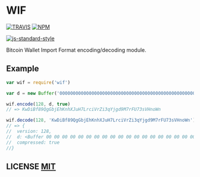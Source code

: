# WIF

[![TRAVIS](https://secure.travis-ci.org/bitcoinjs/wif.png)](http://travis-ci.org/bitcoinjs/wif)
[![NPM](http://img.shields.io/npm/v/wif.svg)](https://www.npmjs.org/package/wif)

[![js-standard-style](https://cdn.rawgit.com/feross/standard/master/badge.svg)](https://github.com/feross/standard)

Bitcoin Wallet Import Format encoding/decoding module.


## Example

``` javascript
var wif = require('wif')

var d = new Buffer('0000000000000000000000000000000000000000000000000000000000000001')

wif.encode(128, d, true)
// => KwDiBf89QgGbjEhKnhXJuH7LrciVrZi3qYjgd9M7rFU73sVHnoWn

wif.decode(128, 'KwDiBf89QgGbjEhKnhXJuH7LrciVrZi3qYjgd9M7rFU73sVHnoWn')
// => {
//	version: 128,
//	d: <Buffer 00 00 00 00 00 00 00 00 00 00 00 00 00 00 00 00 00 00 00 00 00 00 00 00 00 00 00 00 00 00 00 01>,
//	compressed: true
//}
```

## LICENSE [MIT](LICENSE)
